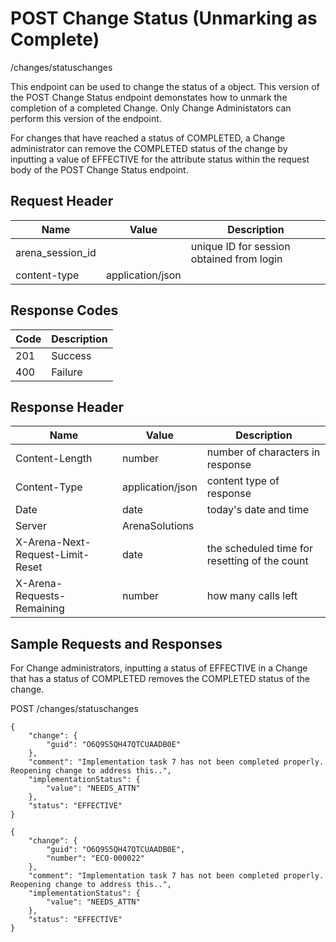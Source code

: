 # POST Change Status (Unmarking as Complete)


/changes/statuschanges

This endpoint can be used  to change the status of a  object. This version of the POST Change Status endpoint demonstates how to unmark the completion of a completed Change. Only Change Administators can perform this version of the endpoint. 

For changes that have reached a status of  COMPLETED, a Change administrator can remove the COMPLETED status of the change by inputting a value of EFFECTIVE for the attribute status within the request body of the POST Change Status endpoint.

## Request Header

| Name<br> | Value<br> | Description<br> |
|  --- |  --- |  --- | 
| arena_session_id<br> |   | unique ID for session obtained from login<br> |
| content\-type<br> | application/json<br> |   |

## Response Codes

| Code<br> | Description<br> |
|  --- |  --- | 
| 201<br> | Success<br> |
| 400<br> | Failure<br> |

## Response Header

| Name<br> | Value<br> | Description<br> |
|  --- |  --- |  --- | 
| Content\-Length<br> | number<br> | number of characters in response<br> |
| Content\-Type<br> | application/json<br> | content type of response<br> |
| Date<br> | date<br> | today's date and time<br> |
| Server<br> | ArenaSolutions<br> |   |
| X\-Arena\-Next\-Request\-Limit\-Reset<br> | date<br> | the scheduled time for resetting of the count<br> |
| X\-Arena\-Requests\-Remaining<br> | number<br> | how many calls left<br> |

## Sample Requests and Responses
For Change administrators, inputting a status of EFFECTIVE in a Change that has a status of COMPLETED removes the COMPLETED status of the change.



POST /changes/statuschanges



```
{
    "change": {
        "guid": "O6Q9S5QH47QTCUAADB0E"
    },
    "comment": "Implementation task 7 has not been completed properly. Reopening change to address this..",
    "implementationStatus": {
        "value": "NEEDS_ATTN"
    },
    "status": "EFFECTIVE"
}
```


```
{
    "change": {
        "guid": "O6Q9S5QH47QTCUAADB0E",
        "number": "ECO-000022"
    },
    "comment": "Implementation task 7 has not been completed properly. Reopening change to address this..",
    "implementationStatus": {
        "value": "NEEDS_ATTN"
    },
    "status": "EFFECTIVE"
}
```
